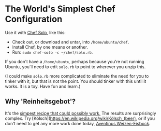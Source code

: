 # The World's Simplest Chef Configuration

Use it with [Chef Solo](), like this:

  * Check out, or download and untar, into `/home/ubuntu/chef`.
  * Install Chef, by one means or another.
  * Run: `sudo chef-solo -c ~/chef/solo.rb`.

If you don't have a `/home/ubuntu`, perhaps because you're not running Ubuntu, 
you'll need to edit `solo.rb` to point to wherever you unzip this.

(I could make `solo.rb` more complicated to eliminate the
need for you to tinker with it, but that is not the point.
You should tinker with this until it works. It is a toy. Have fun and learn.)

## Why 'Reinheitsgebot'?

It's the [simpest recipe that could possibly work.](https://en.wikipedia.org/wiki/Reinheitsgebot) 
The results are surprisingly complex. Try 
[Kölsch](https://en.wikipedia.org/wiki/Kölsch_(beer),
or if you don't need to get any more work done today,
[Aventinus Weizen-Eisbock](https://en.wikipedia.org/wiki/G._Schneider_%26_Sohn).

